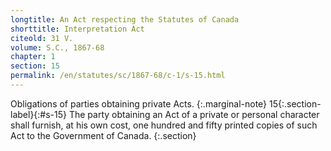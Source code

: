 ```yaml
---
longtitle: An Act respecting the Statutes of Canada
shorttitle: Interpretation Act
citeold: 31 V.
volume: S.C., 1867-68
chapter: 1
section: 15
permalink: /en/statutes/sc/1867-68/c-1/s-15.html
---
```

Obligations of parties obtaining private Acts.
{:.marginal-note}
<span>15</span>{:.section-label}{:#s-15} The party obtaining an Act of a private or personal character shall furnish, at his own cost, one hundred and fifty printed copies of such Act to the Government of Canada.
{:.section}